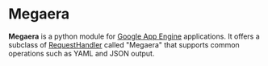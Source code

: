 # Megaera

**Megaera** is a python module for [Google App Engine][] applications. It offers a subclass of [RequestHandler][] called "Megaera" that supports common operations such as YAML and JSON output.

[Google App Engine]: http://code.google.com/appengine/
[RequestHandler]: http://code.google.com/appengine/docs/python/tools/webapp/requesthandlerclass.html
